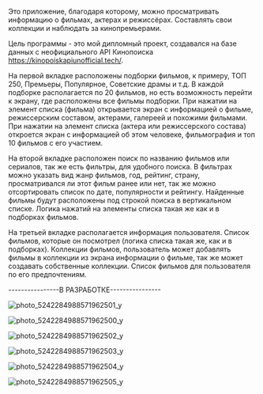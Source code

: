 Это приложение, благодаря которому, можно просматривать информацию о фильмах, актерах и режиссёрах. Составлять свои коллекции и наблюдать за кинопремьерами.

Цель программы - это мой дипломный проект, создавался на базе данных с неофициального API Кинопоиска https://kinopoiskapiunofficial.tech/.

На первой вкладке расположены подборки фильмов, к примеру, ТОП 250, Премьеры, Популярное, Советские драмы и т.д.
В каждой подборке располагается по 20 фильмов, но есть возможность перейти к экрану, где расположены все фильмы подборки.
При нажатии на элемент списка (фильма) открывается экран с информацией о фильме, режиссерским составом, актерами, галереей и похожими фильмами.
При нажатии на элемент списка (актера или режиссерского состава) откроется экран с информацией об этом человеке, фильмография и топ 10 фильмов с его участием.

На второй вкладке расположен поиск по названию фильмов или сериалов, так же есть фильтры, для удобного поиска.
В фильтрах можно указать вид жанр фильмов, год, рейтинг, страну, просматривался ли этот фильм ранее или нет,
так же можно отсортировать список по дате, популярности и рейтингу.
Найденные фильмы будут расположены под строкой поиска в вертикальном списке.
Логика нажатий на элементы списка такая же как и в подборках фильмов.

На третьей вкладке располагается информация пользователя. Список фильмов, которые он посмотрел (логика списка такая же, как и в подборках).
Коллекции фильмов, пользователь может добавлять фильмы в коллекции из экрана информации о фильме, так же может создавать собственные коллекции.
Список фильмов для пользователя по его предпочтениям.

----------------В РАЗРАБОТКЕ----------------

![photo_5242284988571962501_y](https://github.com/Pe4eneg05/SkillCinema_Android/assets/125829710/f63c8611-d596-4b96-9da5-5a33381e7443)

![photo_5242284988571962500_y](https://github.com/Pe4eneg05/SkillCinema_Android/assets/125829710/b85987b0-6d2c-4ce9-96cb-30ee44782be9)

![photo_5242284988571962502_y](https://github.com/Pe4eneg05/SkillCinema_Android/assets/125829710/b816fabd-cfc2-4ae0-a68c-cad139426834)

![photo_5242284988571962503_y](https://github.com/Pe4eneg05/SkillCinema_Android/assets/125829710/ff16f8f3-7f7f-4404-84af-bd73ec8e22c8)

![photo_5242284988571962504_y](https://github.com/Pe4eneg05/SkillCinema_Android/assets/125829710/b9a1fce7-3c88-4194-96da-002ab14d0145)

![photo_5242284988571962505_y](https://github.com/Pe4eneg05/SkillCinema_Android/assets/125829710/5c88e2b3-1995-4c59-a0e5-a524a1ce40db)
